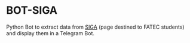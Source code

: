 # BOT-SIGA

Python Bot to extract data from [SIGA](https://siga.cps.sp.gov.br) (page destined to FATEC students) and display them in a Telegram Bot.